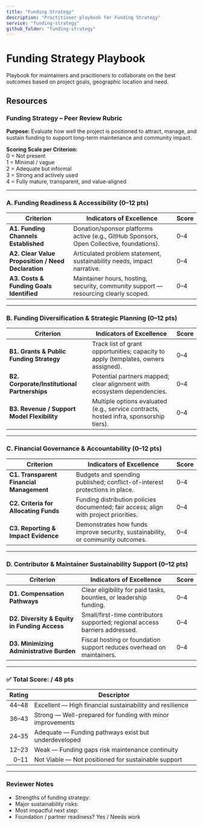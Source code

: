```yaml
---
title: "Funding Strategy"
description: "Practitioner playbook for Funding Strategy"
service: "funding-strategy"
github_folder: "funding-strategy"
---
```


# Funding Strategy Playbook

Playbook for maintainers and pracitioners to collaborate on the best outcomes based on project goals, geographic location and need.

## Resources

### Funding Strategy – Peer Review Rubric

**Purpose:** Evaluate how well the project is positioned to attract, manage, and sustain funding to support long-term maintenance and community impact.

**Scoring Scale per Criterion:**  
0 = Not present  
1 = Minimal / vague  
2 = Adequate but informal  
3 = Strong and actively used  
4 = Fully mature, transparent, and value-aligned

---

### A. Funding Readiness & Accessibility (0–12 pts)

| Criterion | Indicators of Excellence | Score |
|---------|--------------------------|------|
| **A1. Funding Channels Established** | Donation/sponsor platforms active (e.g., GitHub Sponsors, Open Collective, foundations). | 0–4 |
| **A2. Clear Value Proposition / Need Declaration** | Articulated problem statement, sustainability needs, impact narrative. | 0–4 |
| **A3. Costs & Funding Goals Identified** | Maintainer hours, hosting, security, community support — resourcing clearly scoped. | 0–4 |

---

### B. Funding Diversification & Strategic Planning (0–12 pts)

| Criterion | Indicators of Excellence | Score |
|---------|--------------------------|------|
| **B1. Grants & Public Funding Strategy** | Track list of grant opportunities; capacity to apply (templates, owners assigned). | 0–4 |
| **B2. Corporate/Institutional Partnerships** | Potential partners mapped; clear alignment with ecosystem dependencies. | 0–4 |
| **B3. Revenue / Support Model Flexibility** | Multiple options evaluated (e.g., service contracts, hosted infra, sponsorship tiers). | 0–4 |

---

### C. Financial Governance & Accountability (0–12 pts)

| Criterion | Indicators of Excellence | Score |
|---------|--------------------------|------|
| **C1. Transparent Financial Management** | Budgets and spending published; conflict-of-interest protections in place. | 0–4 |
| **C2. Criteria for Allocating Funds** | Funding distribution policies documented; fair access; align with project priorities. | 0–4 |
| **C3. Reporting & Impact Evidence** | Demonstrates how funds improve security, sustainability, or community outcomes. | 0–4 |

---

### D. Contributor & Maintainer Sustainability Support (0–12 pts)

| Criterion | Indicators of Excellence | Score |
|---------|--------------------------|------|
| **D1. Compensation Pathways** | Clear eligibility for paid tasks, bounties, or leadership funding. | 0–4 |
| **D2. Diversity & Equity in Funding Access** | Small/first-time contributors supported; regional access barriers addressed. | 0–4 |
| **D3. Minimizing Administrative Burden** | Fiscal hosting or foundation support reduces overhead on maintainers. | 0–4 |

---

### ✅ Total Score: **/ 48 pts**

| Rating | Descriptor |
|-------:|------------|
| 44–48 | Excellent — High financial sustainability and resilience |
| 36–43 | Strong — Well-prepared for funding with minor improvements |
| 24–35 | Adequate — Funding pathways exist but underdeveloped |
| 12–23 | Weak — Funding gaps risk maintenance continuity |
| 0–11 | Not Viable — Not positioned for sustainable support |

---

### Reviewer Notes

- Strengths of funding strategy:
- Major sustainability risks:
- Most impactful next step:
- Foundation / partner readiness? Yes / Needs work
